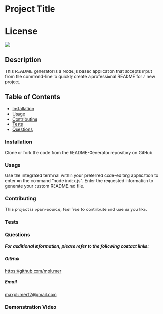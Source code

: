 
# Project Title

# License
![](https://img.shields.io/badge/License-GNU%20General%20Public%20License%20(GPL)-blue.svg)

## Description 
This README generator is a Node.js based application that accepts input from the command-line to quickly create a professional README for a new project.

## Table of Contents
* [Installation](#installation) 
* [Usage](#usage) 
* [Contributing](#contributing)
* [Tests](#tests)  
* [Questions](#questions)


### Installation
Clone or fork the code from the README-Generator repository on GitHub.

### Usage
Use the integrated terminal within your preferred code-editing application to enter on the command "node index.js". Enter the requested information to generate your custom README.md file.

### Contributing
This project is open-source, feel free to contribute and use as you like.
### Tests



### Questions
##### For additional information, please refer to the following contact links:
    
##### GitHub
https://github.com/mplumer
    
##### Email
maxplumer12@gmail.com


### Demonstration Video
